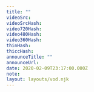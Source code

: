 ```yaml
---
title: ""
videoSrc: 
videoSrcHash: 
video720Hash: 
video480Hash: 
video360Hash: 
thinHash: 
thiccHash: 
announceTitle: ""
announceUrl: 
date: 2020-02-09T23:17:00.000Z
note: 
layout: layouts/vod.njk
---
```

